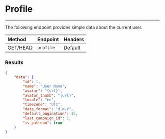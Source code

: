 # Profile

---

The following endpoint provides simple data about the current user.


| Method | Endpoint| Headers |
| :- |   :-   |  :-  |
| GET/HEAD | `profile` | Default |

### Results

```json
{
    "data": {
        "id": 1,
        "name": "User Name",
        "avatar": "{url}",
        "avatar_thumb": "{url}",
        "locale": "en",
        "timezone": "UTC",
        "date_format": "d.m.Y",
        "default_pagination": 15,
        "last_campaign_id": 1,
        "is_patreon": true
    }
}
```